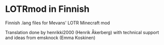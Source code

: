# LOTRmod in Finnish
Finnish .lang files for Mevans' LOTR Minecraft mod

Translation done by henrikki2000 (Henrik Åkerberg) with technical support and ideas from emsknock (Emma Koskinen)
